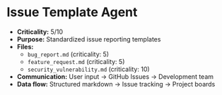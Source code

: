 # Issue Template Agent

- **Criticality:** 5/10
- **Purpose:** Standardized issue reporting templates
- **Files:**
  - `bug_report.md` (criticality: 5)
  - `feature_request.md` (criticality: 5)
  - `security_vulnerability.md` (criticality: 10)
- **Communication:** User input → GitHub Issues → Development team
- **Data flow:** Structured markdown → Issue tracking → Project boards
